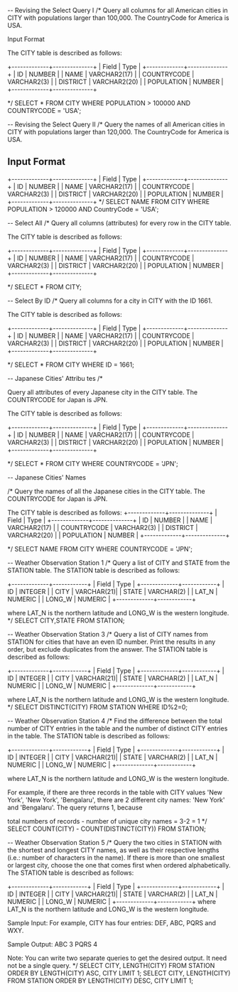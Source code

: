 -- Revising the Select Query I
/*
Query all columns for all American cities in CITY with populations larger than 100,000. The CountryCode for America is USA.

Input Format

The CITY table is described as follows:

+-------------+--------------+
| Field       | Type         |
+-------------+--------------+
| ID          | NUMBER       |
| NAME        | VARCHAR2(17) |
| COUNTRYCODE | VARCHAR2(3)  |
| DISTRICT    | VARCHAR2(20) |
| POPULATION  | NUMBER       |
+-------------+--------------+

*/
SELECT * FROM CITY
WHERE POPULATION > 100000 AND COUNTRYCODE = 'USA';


-- Revising the Select Query II
/*
Query the names of all American cities in CITY with populations larger than 120,000. The CountryCode for America is USA.

## Input Format

+-------------+--------------+
| Field       | Type         |
+-------------+--------------+
| ID          | NUMBER       |
| NAME        | VARCHAR2(17) |
| COUNTRYCODE | VARCHAR2(3)  |
| DISTRICT    | VARCHAR2(20) |
| POPULATION  | NUMBER       |
+-------------+--------------+
*/
SELECT NAME FROM CITY
WHERE POPULATION > 120000 AND CountryCode = 'USA';


-- Select All
/*
Query all columns (attributes) for every row in the CITY table.

The CITY table is described as follows:

+-------------+--------------+
| Field       | Type         |
+-------------+--------------+
| ID          | NUMBER       |
| NAME        | VARCHAR2(17) |
| COUNTRYCODE | VARCHAR2(3)  |
| DISTRICT    | VARCHAR2(20) |
| POPULATION  | NUMBER       |
+-------------+--------------+

*/
SELECT * FROM CITY;


-- Select By ID
/*
Query all columns for a city in CITY with the ID 1661.

The CITY table is described as follows:

+-------------+--------------+
| Field       | Type         |
+-------------+--------------+
| ID          | NUMBER       |
| NAME        | VARCHAR2(17) |
| COUNTRYCODE | VARCHAR2(3)  |
| DISTRICT    | VARCHAR2(20) |
| POPULATION  | NUMBER       |
+-------------+--------------+

*/
SELECT * FROM CITY
WHERE ID = 1661;


-- Japanese Cities' Attribu tes
/*

Query all attributes of every Japanese city in the CITY table. The COUNTRYCODE for Japan is JPN.

The CITY table is described as follows:

+-------------+--------------+
| Field       | Type         |
+-------------+--------------+
| ID          | NUMBER       |
| NAME        | VARCHAR2(17) |
| COUNTRYCODE | VARCHAR2(3)  |
| DISTRICT    | VARCHAR2(20) |
| POPULATION  | NUMBER       |
+-------------+--------------+

*/
SELECT * FROM CITY
WHERE COUNTRYCODE = 'JPN';


-- Japanese Cities' Names

/*
Query the names of all the Japanese cities in the CITY table. The COUNTRYCODE for Japan is JPN.

The CITY table is described as follows:
+-------------+--------------+
| Field       | Type         |
+-------------+--------------+
| ID          | NUMBER       |
| NAME        | VARCHAR2(17) |
| COUNTRYCODE | VARCHAR2(3)  |
| DISTRICT    | VARCHAR2(20) |
| POPULATION  | NUMBER       |
+-------------+--------------+

*/
SELECT NAME FROM CITY
WHERE COUNTRYCODE = 'JPN';


-- Weather Observation Station 1
/*
Query a list of CITY and STATE from the STATION table.
The STATION table is described as follows:

+-------------+------------+
| Field       |   Type     |
+-------------+------------+
| ID          | INTEGER    |
| CITY        | VARCHAR(21)|
| STATE       | VARCHAR(2) |
| LAT_N       | NUMERIC    |
| LONG_W      | NUMERIC    |
+-------------+------------+

where LAT_N is the northern latitude and LONG_W is the western longitude.
*/
SELECT CITY,STATE FROM STATION;


-- Weather Observation Station 3
/*
Query a list of CITY names from STATION for cities that have an even ID number.
Print the results in any order, but exclude duplicates from the answer.
The STATION table is described as follows:

+-------------+------------+
| Field       |   Type     |
+-------------+------------+
| ID          | INTEGER    |
| CITY        | VARCHAR(21)|
| STATE       | VARCHAR(2) |
| LAT_N       | NUMERIC    |
| LONG_W      | NUMERIC    |
+-------------+------------+

where LAT_N is the northern latitude and LONG_W is the western longitude.
*/
SELECT DISTINCT(CITY) FROM STATION
WHERE ID%2=0;




-- Weather Observation Station 4
/*
Find the difference between the total number of CITY entries in the table and the number of distinct CITY entries in the table.
The STATION table is described as follows:

+-------------+------------+
| Field       |   Type     |
+-------------+------------+
| ID          | INTEGER    |
| CITY        | VARCHAR(21)|
| STATE       | VARCHAR(2) |
| LAT_N       | NUMERIC    |
| LONG_W      | NUMERIC    |
+-------------+------------+

where LAT_N is the northern latitude and LONG_W is the western longitude.

For example, if there are three records in the table with CITY values 'New York', 'New York', 'Bengalaru',
there are 2 different city names: 'New York' and 'Bengalaru'. The query returns 1, because

total numbers of records - number of unique city names = 3-2 = 1
*/
SELECT COUNT(CITY) - COUNT(DISTINCT(CITY)) FROM STATION;



-- Weather Observation Station 5
/*
Query the two cities in STATION with the shortest and longest CITY names,
as well as their respective lengths (i.e.: number of characters in the name).
If there is more than one smallest or largest city, choose the one that comes first when ordered alphabetically.
The STATION table is described as follows:

+-------------+------------+
| Field       |   Type     |
+-------------+------------+
| ID          | INTEGER    |
| CITY        | VARCHAR(21)|
| STATE       | VARCHAR(2) |
| LAT_N       | NUMERIC    |
| LONG_W      | NUMERIC    |
+-------------+------------+
where LAT_N is the northern latitude and LONG_W is the western longitude.

Sample Input:
For example, CITY has four entries: DEF, ABC, PQRS and WXY.

Sample Output:
ABC 3
PQRS 4

Note:
You can write two separate queries to get the desired output. It need not be a single query.
*/
SELECT CITY, LENGTH(CITY) FROM STATION
ORDER BY LENGTH(CITY) ASC, CITY 
LIMIT 1;
SELECT CITY, LENGTH(CITY) FROM STATION
ORDER BY LENGTH(CITY) DESC, CITY
LIMIT 1;
